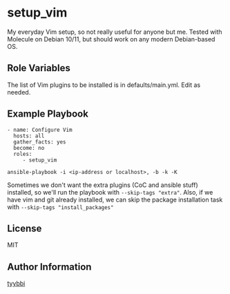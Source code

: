 setup_vim
=========

My everyday Vim setup, so not really useful for anyone but me. Tested with
Molecule on Debian 10/11, but should work on any modern Debian-based OS.

Role Variables
--------------

The list of Vim plugins to be installed is in defaults/main.yml. Edit as
needed.

Example Playbook
----------------

    - name: Configure Vim
      hosts: all
      gather_facts: yes
      become: no
      roles:
         - setup_vim

`ansible-playbook -i <ip-address or localhost>, -b -k -K`

Sometimes we don't want the extra plugins (CoC and ansible stuff) installed,
so we'll run the playbook with `--skip-tags "extra"`. Also, if we have vim and
git already installed, we can skip the package installation task with
`--skip-tags "install_packages"`

License
-------

MIT

Author Information
------------------

[tyybbi](https://github.com/tyybbi)
